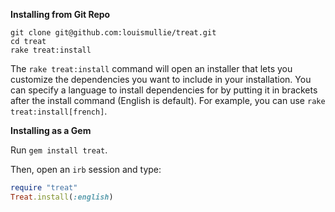 **Installing from Git Repo**

```
git clone git@github.com:louismullie/treat.git
cd treat
rake treat:install
```

The ``rake treat:install`` command will open an installer that lets you customize the dependencies you want to include in your installation. You can specify a language to install dependencies for by putting it in brackets after the install command (English is default). For example, you can use ``rake treat:install[french]``.

**Installing as a Gem**

Run `gem install treat`.

Then, open an `irb` session and type:

```ruby
require "treat"
Treat.install(:english)
```